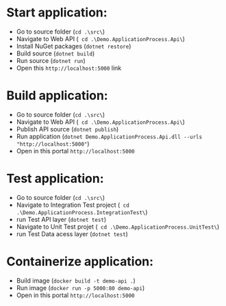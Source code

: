 # Start application:

- Go to source folder (`cd .\src\`)
- Navigate to Web API (` cd .\Demo.ApplicationProcess.Api\`)
- Install NuGet packages (`dotnet restore`)
- Build source (`dotnet build`)
- Run source (`dotnet run`)
- Open this `http://localhost:5000` link

# Build application:

- Go to source folder (`cd .\src\`)
- Navigate to Web API (` cd .\Demo.ApplicationProcess.Api\`)
- Publish API source (`dotnet publish`)
- Run application (`dotnet Demo.ApplicationProcess.Api.dll --urls "http://localhost:5000"`)
- Open in this portal `http://localhost:5000`

# Test application:

- Go to source folder (`cd .\src\`)
- Navigate to Integration Test project (` cd .\Demo.ApplicationProcess.IntegrationTest\`)
- run Test API layer (`dotnet test`)
- Navigate to Unit Test projet (` cd .\Demo.ApplicationProcess.UnitTest\`)
- run Test Data acess layer (`dotnet test`)


# Containerize application:

- Build image (`docker build -t demo-api .`)
- Run image (`docker run -p 5000:80 demo-api`)
- Open in this portal `http://localhost:5000`